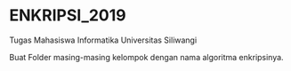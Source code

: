 # ENKRIPSI_2019
Tugas Mahasiswa Informatika Universitas Siliwangi

Buat Folder masing-masing kelompok dengan nama algoritma enkripsinya.
